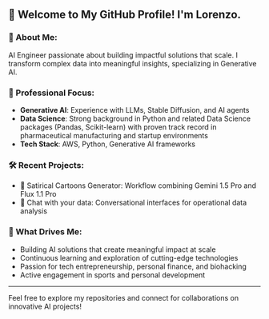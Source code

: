 ## 👋 Welcome to My GitHub Profile! I'm Lorenzo.

### 🚀 About Me:
AI Engineer passionate about building impactful solutions that scale. I transform complex data into meaningful insights, specializing in Generative AI.

### 💼 Professional Focus:
- **Generative AI**: Experience with LLMs, Stable Diffusion, and AI agents
- **Data Science**: Strong background in Python and related Data Science packages (Pandas, Scikit-learn) with proven track record in pharmaceutical manufacturing and startup environments
- **Tech Stack**: AWS, Python, Generative AI frameworks

### 🛠️ Recent Projects:
- 🎨 Satirical Cartoons Generator: Workflow combining Gemini 1.5 Pro and Flux 1.1 Pro
- 🤖 Chat with your data: Conversational interfaces for operational data analysis

### 🌟 What Drives Me:
- Building AI solutions that create meaningful impact at scale
- Continuous learning and exploration of cutting-edge technologies
- Passion for tech entrepreneurship, personal finance, and biohacking
- Active engagement in sports and personal development

---

Feel free to explore my repositories and connect for collaborations on innovative AI projects!

<!---
lorenzogermini/lorenzogermini is a ✨ special ✨ repository because its `README.md` (this file) appears on your GitHub profile.
You can click the Preview link to take a look at your changes.
--->
